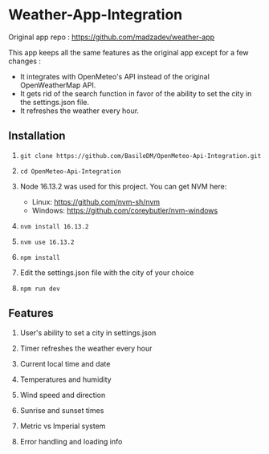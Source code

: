 # Weather-App-Integration

Original app repo : https://github.com/madzadev/weather-app

This app keeps all the same features as the original app except for a few changes :
- It integrates with OpenMeteo's API instead of the original OpenWeatherMap API.
- It gets rid of the search function in favor of the ability to set the city in the settings.json file.
- It refreshes the weather every hour.

## Installation

1. ```git clone https://github.com/BasileDM/OpenMeteo-Api-Integration.git```

2. ```cd OpenMeteo-Api-Integration```

3. Node 16.13.2 was used for this project. You can get NVM here:
    - Linux:   https://github.com/nvm-sh/nvm
    - Windows: https://github.com/coreybutler/nvm-windows

4. ```nvm install 16.13.2```

5. ```nvm use 16.13.2```

6. ```npm install```

5. Edit the settings.json file with the city of your choice

8. ```npm run dev```

## Features

1. User's ability to set a city in settings.json

2. Timer refreshes the weather every hour

3. Current local time and date

4. Temperatures and humidity

5. Wind speed and direction

6. Sunrise and sunset times

7. Metric vs Imperial system

8. Error handling and loading info
